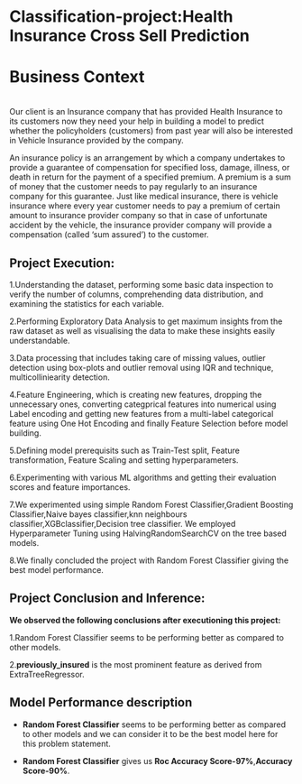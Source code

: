 # Classification-project:Health Insurance Cross Sell Prediction

# **Business Context**
<br> Our client is an Insurance company that has provided Health Insurance to its customers now they need your help in building a model to predict whether the policyholders (customers) from past year will also be interested in Vehicle Insurance provided by the company.

An insurance policy is an arrangement by which a company undertakes to provide a guarantee of compensation for specified loss, damage, illness, or death in return for the payment of a specified premium. A premium is a sum of money that the customer needs to pay regularly to an insurance company for this guarantee.
Just like medical insurance, there is vehicle insurance where every year customer needs to pay a premium of certain amount to insurance provider company so that in case of unfortunate accident by the vehicle, the insurance provider company will provide a compensation (called ‘sum assured’) to the customer.

## **Project Execution:**

1.Understanding the dataset, performing some basic data inspection to verify the number of columns, comprehending data distribution, and examining the statistics 
  for each variable.

2.Performing Exploratory Data Analysis to get maximum insights from the raw dataset as well as visualising the data to make these insights easily understandable.

3.Data processing that includes taking care of missing values, outlier detection using box-plots and outlier removal using IQR and technique, multicolliniearity 
  detection.

4.Feature Engineering, which is creating new features, dropping the unnecessary ones, converting categprical features into numerical using Label encoding and 
   getting new features from a multi-label categorical feature using One Hot Encoding and finally Feature Selection before model building.

5.Defining model prerequisits such as Train-Test split, Feature transformation, Feature Scaling and setting hyperparameters.

6.Experimenting with various ML algorithms and getting their evaluation scores and feature importances.

7.We experimented using simple Random Forest Classifier,Gradient Boosting Classifier,Naive bayes classifier,knn neighbours classifier,XGBclassifier,Decision tree classifier. We employed Hyperparameter Tuning using HalvingRandomSearchCV on the tree based models.

8.We finally concluded the project with Random Forest Classifier giving the best model performance.

## **Project Conclusion and Inference:**

**We observed the following conclusions after executioning this project:**

1.Random Forest Classifier seems to be performing better as compared to other models. 

2.**previously_insured** is the most prominent feature as derived from ExtraTreeRegressor.

## **Model Performance description**

- **Random Forest Classifier** seems to be performing better as compared to other models and we can consider it to be the best model here for this problem statement.


- **Random Forest Classifier** gives us  **Roc Accuracy Score-97%**,**Accuracy Score-90%**.

